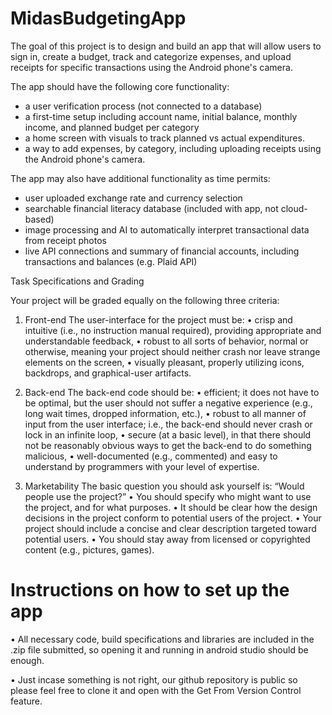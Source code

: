 # MidasBudgetingApp

The goal of this project is to design and build an app that will allow users to sign in, create a budget, 
track and categorize expenses, and upload receipts for specific transactions using the Android phone's camera. 

The app should have the following core functionality:
- a user verification process (not connected to a database)
- a first-time setup including account name, initial balance, monthly income, and planned budget per category
- a home screen with visuals to track planned vs actual expenditures. 
- a way to add expenses, by category, including uploading receipts using the Android phone's camera. 

The app may also have additional functionality as time permits:
- user uploaded exchange rate and currency selection
- searchable financial literacy database (included with app, not cloud-based)
- image processing and AI to automatically interpret transactional data from receipt photos
- live API connections and summary of financial accounts, including transactions and balances (e.g. Plaid API)

Task Specifications and Grading

Your project will be graded equally on the following three criteria:

1. Front-end
The user-interface for the project must be:
• crisp and intuitive (i.e., no instruction manual required), providing appropriate and understandable
feedback,
• robust to all sorts of behavior, normal or otherwise, meaning your project should neither crash nor
leave strange elements on the screen,
• visually pleasant, properly utilizing icons, backdrops, and graphical-user artifacts.

2. Back-end
The back-end code should be:
• efficient; it does not have to be optimal, but the user should not suffer a negative experience (e.g.,
long wait times, dropped information, etc.),
• robust to all manner of input from the user interface; i.e., the back-end should never crash or lock
in an infinite loop,
• secure (at a basic level), in that there should not be reasonably obvious ways to get the back-end to
do something malicious,
• well-documented (e.g., commented) and easy to understand by programmers with your level of
expertise.

3. Marketability
The basic question you should ask yourself is: “Would people use the project?”
• You should specify who might want to use the project, and for what purposes.
• It should be clear how the design decisions in the project conform to potential users of the project.
• Your project should include a concise and clear description targeted toward potential users.
• You should stay away from licensed or copyrighted content (e.g., pictures, games). 

# Instructions on how to set up the app

• All necessary code, build specifications and libraries are included in the .zip file submitted, so opening it and running in android studio should be enough.

• Just incase something is not right, our github repository is public so please feel free to clone it and open with the Get From Version Control feature.


